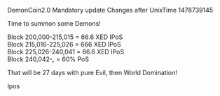 DemonCoin2.0 Mandatory update
Changes after UnixTime 1478739145

Time to summon some Demons!

Block 200,000-215,015 = 66.6 XED IPoS <br>
Block 215,016-225,026 = 666  XED IPoS <br>
Block 225,026-240,041 = 66.6 XED IPoS <br>
Block 240,042-***,*** = 60% PoS <br>

That will be 27 days with pure Evil, then World Domination!

Ipos
